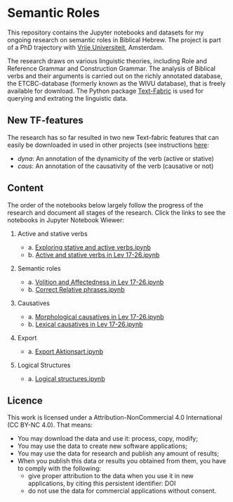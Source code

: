 # Semantic Roles

This repository contains the Jupyter notebooks and datasets for my ongoing research on semantic roles in Biblical Hebrew. The project is part of a PhD trajectory with [Vrije Universiteit](https://www.vu.nl), Amsterdam.

The research draws on various linguistic theories, including Role and Reference Grammar and Construction Grammar. The analysis of Biblical verbs and their arguments is carried out on the richly annotated database, the ETCBC-database (formerly known as the WIVU database), that is freely available for download. The Python package [Text-Fabric](https://github.com/annotation/text-fabric) is used for querying and extrating the linguistic data. 

## New TF-features
The research has so far resulted in two new Text-fabric features that can easily be downloaded in used in other projects (see instructions [here](https://annotation.github.io/text-fabric/Api/App/#incantation):

  * *dyna*: An annotation of the dynamicity of the verb (active or stative)
  * *caus*: An annotation of the causativity of the verb (causative or not)

## Content
The order of the notebooks below largely follow the progress of the research and document all stages of the research. Click the links to see the notebooks in Jupyter Notebook Wiewer:

1. Active and stative verbs
    * a. [Exploring stative and active verbs.ipynb](https://nbviewer.jupyter.org/github/ch-jensen/semantic-roles/blob/master/1a_Exploring%20stative%20and%20active%20verbs.ipynb)
    * b. [Active and stative verbs in Lev 17-26.ipynb](https://nbviewer.jupyter.org/github/ch-jensen/semantic-roles/blob/master/1b_Active%20and%20stative%20verbs%20in%20Lev%2017-26.ipynb)
    
 2. Semantic roles
    * a. [Volition and Affectedness in Lev 17-26.ipynb](https://nbviewer.jupyter.org/github/ch-jensen/semantic-roles/blob/master/2a_Volition%20and%20Affectedness%20in%20Lev%2017-26.ipynb)
    * b. [Correct Relative phrases.ipynb](https://nbviewer.jupyter.org/github/ch-jensen/semantic-roles/blob/master/2b_Correct%20Relative%20phrases.ipynb)
    
3. Causatives
    * a. [Morphological causatives in Lev 17-26.ipynb](https://nbviewer.jupyter.org/github/ch-jensen/semantic-roles/blob/master/3a_Morphological%20causatives%20in%20Lev%2017-26.ipynb)
    * b. [Lexical causatives in Lev 17-26.ipynb](https://nbviewer.jupyter.org/github/ch-jensen/semantic-roles/blob/master/3b_Lexical%20causatives%20in%20Lev%2017-26.ipynb)

4. Export
    * a. [Export Aktionsart.ipynb](https://nbviewer.jupyter.org/github/ch-jensen/semantic-roles/blob/master/4_Export%20Aktionsart.ipynb)

5. Logical Structures
    * a. [Logical structures.ipynb](https://nbviewer.jupyter.org/github/ch-jensen/semantic-roles/blob/master/5_Logical%20structures.ipynb)

## Licence
This work is licensed under a Attribution-NonCommercial 4.0 International (CC BY-NC 4.0). That means:

  * You may download the data and use it: process, copy, modify;
  * You may use the data to create new software applications;
  * You may use the data for research and publish any amount of results;
  * When you publish this data or results you obtained from them, you have to comply with the following:
      * give proper attribution to the data when you use it in new applications, by citing this persistent identifier: DOI
      * do not use the data for commercial applications without consent.
